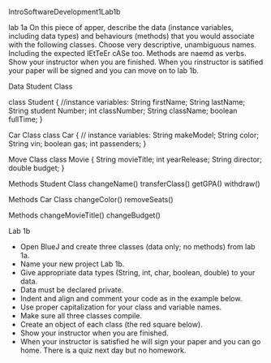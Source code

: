 IntroSoftwareDevelopment1Lab1b

lab 1a
On this piece of apper, describe the data (instance variables, including data types) and behaviours (methods) that you would associate with the following classes. Choose very descriptive, unambiguous names. Including the expected IEtTeEr cASe too. Methods are naemd as verbs. Show your instructor when you are finished. When you rinstructor is satified your paper will be signed and you can move on to lab 1b.

Data
Student Class

class Student {
//instance variables:
String firstName;
String lastName;
String student Number;
int classNumber;
String className;
boolean fullTime;
}

Car Class
class Car {
// instance variables:
String makeModel;
String color;
String vin;
boolean gas;
int passenders;
}

Move Class
class Movie {
String movieTitle;
int yearRelease;
String director;
double budget;
}

Methods
Student Class
changeName()
transferClass()
getGPA()
withdraw()


Methods
Car Class
changeColor()
removeSeats()

Methods
changeMovieTitle()
changeBudget()

Lab 1b
- Open BlueJ and create three classes (data only; no methods) from lab 1a.
- Name your new project Lab 1b.
- Give appropriate data types (String, int, char, boolean, double) to your data.
- Data must be declared private.
- Indent and align and comment your code as in the example below.
- Use proper capitalization for your class and variable names.
- Make sure all three classes compile.
- Create an object of each class (the red square below).
- Show your instructor when you are finished.
- When your instructor is satisfied he will sign your paper and you can go home. There is a quiz next day but no homework.
